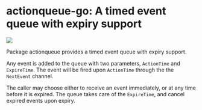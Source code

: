 # actionqueue-go: A timed event queue with expiry support

[![](https://godoc.org/github.com/m13253/actionqueue-go?status.svg)](http://godoc.org/github.com/m13253/actionqueue-go)

Package actionqueue provides a timed event queue with expiry support.

Any event is added to the queue with two parameters, `ActionTime` and
`ExpireTime`. The event will be fired upon `ActionTime` through the the
`NextEvent` channel.

The caller may choose either to receive an event immediately, or at any time
before it is expired. The queue takes care of the `ExpireTime`, and cancel
expired events upon expiry.
